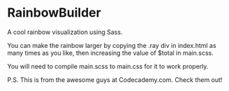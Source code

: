 # RainbowBuilder
A cool rainbow visualization using Sass.

You can make the rainbow larger by copying the .ray div in index.html as many times as you like, then increasing the value of $total in main.scss.

You will need to compile main.scss to main.css for it to work properly.

P.S. This is from the awesome guys at Codecademy.com. Check them out!
